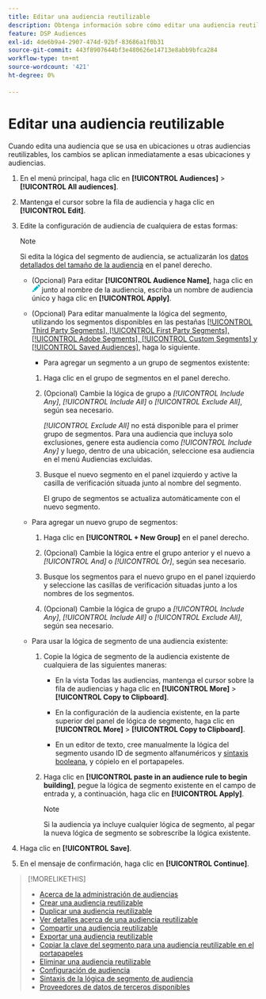 ```yaml
---
title: Editar una audiencia reutilizable
description: Obtenga información sobre cómo editar una audiencia reutilizable.
feature: DSP Audiences
exl-id: 4de6b9a4-2907-474d-92bf-83686a1f0b31
source-git-commit: 443f8907644bf3e480626e14713e8abb9bfca284
workflow-type: tm+mt
source-wordcount: '421'
ht-degree: 0%

---
```


# Editar una audiencia reutilizable

Cuando edita una audiencia que se usa en ubicaciones u otras audiencias reutilizables, los cambios se aplican inmediatamente a esas ubicaciones y audiencias.<!-- verify -->

1. En el menú principal, haga clic en **[!UICONTROL Audiences]** > **[!UICONTROL All audiences]**.

1. Mantenga el cursor sobre la fila de audiencia y haga clic en **[!UICONTROL Edit]**.

1. Edite la configuración de audiencia de cualquiera de estas formas:

   >[!NOTE]
   >
   >Si edita la lógica del segmento de audiencia, se actualizarán los [datos detallados del tamaño de la audiencia](audience-about.md) en el panel derecho.

   * (Opcional) Para editar **[!UICONTROL Audience Name]**, haga clic en ![Editar](/help/dsp/assets/edit.png) junto al nombre de la audiencia, escriba un nombre de audiencia único y haga clic en **[!UICONTROL Apply]**.

   * (Opcional) Para editar manualmente la lógica del segmento, utilizando los segmentos disponibles en las pestañas [[!UICONTROL Third Party Segments], [!UICONTROL First Party Segments], [!UICONTROL Adobe Segments], [!UICONTROL Custom Segments] y [!UICONTROL Saved Audiences]](audience-settings.md), haga lo siguiente.

      * Para agregar un segmento a un grupo de segmentos existente:

      1. Haga clic en el grupo de segmentos en el panel derecho.

      1. (Opcional) Cambie la lógica de grupo a *[!UICONTROL Include Any]*, *[!UICONTROL Include All]* o *[!UICONTROL Exclude All]*, según sea necesario.

         *[!UICONTROL Exclude All]* no está disponible para el primer grupo de segmentos. Para una audiencia que incluya solo exclusiones, genere esta audiencia como *[!UICONTROL Include Any]* y luego, dentro de una ubicación, seleccione esa audiencia en el menú Audiencias excluidas.

      1. Busque el nuevo segmento en el panel izquierdo y active la casilla de verificación situada junto al nombre del segmento.

         El grupo de segmentos se actualiza automáticamente con el nuevo segmento.

   * Para agregar un nuevo grupo de segmentos:

      1. Haga clic en **[!UICONTROL + New Group]** en el panel derecho.

      1. (Opcional) Cambie la lógica entre el grupo anterior y el nuevo a *[!UICONTROL And]* o *[!UICONTROL Or]*, según sea necesario.

      1. Busque los segmentos para el nuevo grupo en el panel izquierdo y seleccione las casillas de verificación situadas junto a los nombres de los segmentos.

      1. (Opcional) Cambie la lógica de grupo a *[!UICONTROL Include Any]*, *[!UICONTROL Include All]* o *[!UICONTROL Exclude All]*, según sea necesario.

   * Para usar la lógica de segmento de una audiencia existente:

      1. Copie la lógica de segmento de la audiencia existente de cualquiera de las siguientes maneras:

         * En la vista Todas las audiencias, mantenga el cursor sobre la fila de audiencias y haga clic en **[!UICONTROL More]** > **[!UICONTROL Copy to Clipboard]**.

         * En la configuración de la audiencia existente, en la parte superior del panel de lógica de segmento, haga clic en **[!UICONTROL More]** > **[!UICONTROL Copy to Clipboard]**.

         * En un editor de texto, cree manualmente la lógica del segmento usando ID de segmento alfanuméricos y [sintaxis booleana](audience-segment-logic-syntax.md), y cópielo en el portapapeles.

      1. Haga clic en **[!UICONTROL paste in an audience rule to begin building]**, pegue la lógica de segmento existente en el campo de entrada y, a continuación, haga clic en **[!UICONTROL Apply]**.

         >[!NOTE]
         >
         >Si la audiencia ya incluye cualquier lógica de segmento, al pegar la nueva lógica de segmento se sobrescribe la lógica existente.

1. Haga clic en **[!UICONTROL Save]**.

1. En el mensaje de confirmación, haga clic en **[!UICONTROL Continue]**.

>[!MORELIKETHIS]
>
>* [Acerca de la administración de audiencias](audience-about.md)
>* [Crear una audiencia reutilizable](reusable-audience-create.md)
>* [Duplicar una audiencia reutilizable](reusable-audience-duplicate.md)
>* [Ver detalles acerca de una audiencia reutilizable](reusable-audience-view-details.md)
>* [Compartir una audiencia reutilizable](reusable-audience-share.md)
>* [Exportar una audiencia reutilizable](reusable-audience-export.md)
>* [Copiar la clave del segmento para una audiencia reutilizable en el portapapeles](reusable-audience-clipboard.md)
>* [Eliminar una audiencia reutilizable](reusable-audience-delete.md)
>* [Configuración de audiencia](audience-settings.md)
>* [Sintaxis de la lógica de segmento de audiencia](audience-segment-logic-syntax.md)
>* [Proveedores de datos de terceros disponibles](third-party-data-providers.md)
